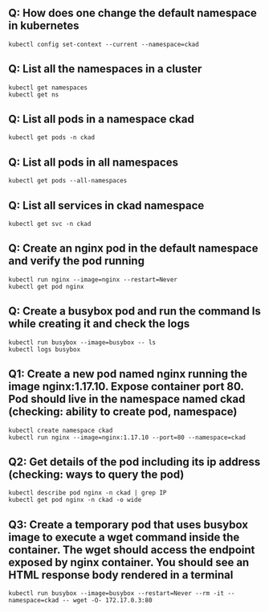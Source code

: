 ## Q: How does one change the default namespace in kubernetes
```
kubectl config set-context --current --namespace=ckad
```
## Q: List all the namespaces in a cluster
```
kubectl get namespaces
kubectl get ns
```
## Q: List all pods in a namespace ckad
```
kubectl get pods -n ckad
```
## Q: List all pods in all namespaces
```
kubectl get pods --all-namespaces
```
## Q: List all services in ckad namespace
```
kubectl get svc -n ckad
```
## Q: Create an nginx pod in the default namespace and verify the pod running
```
kubectl run nginx --image=nginx --restart=Never
kubectl get pod nginx
```
## Q: Create a busybox pod and run the command ls while creating it and check the logs
```
kubectl run busybox --image=busybox -- ls
kubectl logs busybox
```
## Q1: Create a new pod named nginx running the image nginx:1.17.10. Expose container port 80. Pod should live in the namespace named ckad (checking: ability to create pod, namespace)
```
kubectl create namespace ckad
kubectl run nginx --image=nginx:1.17.10 --port=80 --namespace=ckad
```

## Q2: Get details of the pod including its ip address (checking: ways to query the pod)
```
kubectl describe pod nginx -n ckad | grep IP
kubectl get pod nginx -n ckad -o wide
```

## Q3: Create a temporary pod that uses busybox image to execute a wget command inside the container. The wget should access the endpoint exposed by nginx container. You should see an HTML response body rendered in a terminal
```
kubectl run busybox --image=busybox --restart=Never --rm -it --namespace=ckad -- wget -O- 172.17.0.3:80
```

